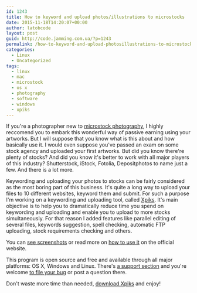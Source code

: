 ```yaml
---
id: 1243
title: How to keyword and upload photos/illustrations to microstocks
date: 2015-11-18T14:20:07+00:00
author: latobcode
layout: post
guid: http://code.jamming.com.ua/?p=1243
permalink: /how-to-keyword-and-upload-photosillustrations-to-microstocks/
categories:
  - Linux
  - Uncategorized
tags:
  - linux
  - mac
  - microstock
  - os x
  - photography
  - software
  - windows
  - xpiks
---
```

If you're a photographer new to <a href="https://en.wikipedia.org/wiki/Microstock_photography" target="_blank">microstock photography</a>, I highly reccomend you to embark this wonderful way of passive earning using your artworks. But I will suppose that you know what is this about and how basically use it. I would even suppose you've passed an exam on some stock agency and uploaded your first artworks. But did you know there're plenty of stocks? And did you know it's better to work with all major players of this industry? Shutterstock, iStock, Fotolia, Depositphotos to name just a few. And there is a lot more.

Keywording and uploading your photos to stocks can be fairly considered as the most boring part of this business. It's quite a long way to upload your files to 10 different websites, keyword them and submit. For such a purpose I'm working on a keywording and uploading tool, called <a href="http://ribtoks.github.io/xpiks/" target="_blank">Xpiks</a>. It's main objective is to help you to dramatically reduce time you spend on keywording and uploading and enable you to upload to more stocks simultaneously. For that reason I added features like parallel editing of several files, keywords suggestion, spell checking, automatic FTP uploading, stock requirements checking and others.

You can <a href="http://ribtoks.github.io/xpiks/screenshots/" target="_blank" class="broken_link">see screenshots</a> or read more on <a href="http://ribtoks.github.io/xpiks/blog/2015/how-to-use-xpiks-part-1" target="_blank" class="broken_link">how to use it</a> on the official website.

This program is open source and free and available through all major platforms: OS X, Windows and Linux. There's <a href="http://ribtoks.github.io/xpiks/support/" target="_blank" class="broken_link">a support section</a> and you're welcome <a href="http://ribtoks.github.io/xpiks/blog/2015/how-to-report-an-error" target="_blank" class="broken_link">to file your bug</a> or post a question there.

Don't waste more time than needed, <a href="http://ribtoks.github.io/xpiks/downloads/" target="_blank" class="broken_link">download Xpiks</a> and enjoy!